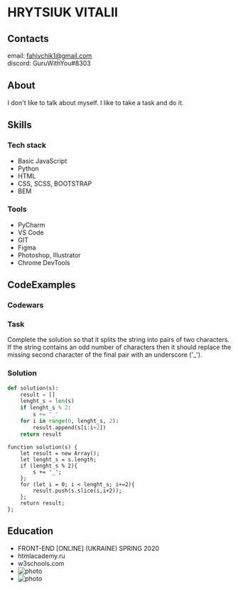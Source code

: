 # HRYTSIUK VITALII

## Contacts
email: fahivchik1@gmail.com   
discord: GuruWithYou#8303

## About
I don't like to talk about myself.
I like to take a task and do it.

## Skills
### Tech stack
- Basic JavaScript
- Python
- HTML
- CSS, SCSS, BOOTSTRAP
- BEM

### Tools
- PyCharm
- VS Code
- GIT
- Figma 
- Photoshop, Illustrator 
- Chrome DevTools

## CodeExamples

### Codewars  

### Task
Complete the solution so that it splits the string into pairs of two characters. If the string contains an odd number of characters then it should replace the missing second character of the final pair with an underscore ('_').  

### Solution
```Python
def solution(s):
    result = []
    lenght_s = len(s)
    if lenght_s % 2:
        s += '_'
    for i in range(0, lenght_s, 2):
        result.append(s[i:i+2])
    return result
```
```JS 
function solution(s) {
    let result = new Array();
    let lenght_s = s.length;
    if (lenght_s % 2){
        s += '_';
    };
    for (let i = 0; i < lenght_s; i+=2){
        result.push(s.slice(i,i+2));
    }; 
    return result;
};
```  
## Education
- FRONT-END [ONLINE] (UKRAINE) SPRING 2020
- htmlacademy.ru
- w3schools.com
- ![photo]() 	
- ![photo]() 